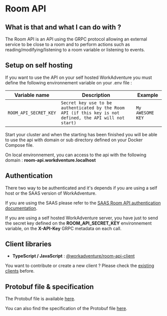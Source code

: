 # Room API

## What is that and what I can do with ?
The Room API is an API using the GRPC protocol allowing an external service to be close to a room and to perform actions such as reading/modifying/listening to a room variable or listening to events.

## Setup on self hosting
If you want to use the API on your self hosted WorkAdventure you must define the following environnement variable on your .env file :

| Variable name | Description | Example |
| ------- | -------- | -------- |
| `ROOM_API_SECRET_KEY` | `Secret key use to be authenticated by the Room API (if this key is not defined, the API will not start)` | `My AWESOME KEY` |

Start your cluster and when the starting has been finished you will be able to use the api with domain or sub directory defined on your Docker Compose file.

On local environnement, you can access to the api with the following domain : **room-api.workdventure.localhost**

## Authentication
There two way to be authenticated and it's depends if you are using a self host or the SAAS version of WorkAdventure.

If you are using the SAAS please refer to the [SAAS Room API authentication documentation](https://workadventu.re/admin-guide/room-api).

If you are using a self hosted WorkAdventure server, you have just to send the secret key defined on the **ROOM_API_SECRET_KEY** environnement variable, on the **X-API-Key** GRPC metadata on each call.

## Client libraries
  - **TypeScript / JavaScript** : [@workadventure/room-api-client](https://www.npmjs.com/package/@workadventure/room-api-client)

  You want to contribute or create a new client ? Please check the [existing clients](../../libs/room-api-clients/) before.


## Protobuf file & specification
The Protobuf file is available [here](../../messages/protos/room-api.proto).

You can also find the specification of the Protobuf file [here](roomAPI-specification.md).
